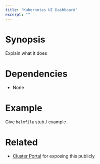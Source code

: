 ```yaml
---
title: "Kubernetes UI Dashboard"
excerpt: ""
---
```

# Synopsis

Explain what it does

# Dependencies

* None

# Example

Give `helmfile` stub / example

# Related
* [Cluster Portal](doc:cluster-portal) for exposing this publicly
